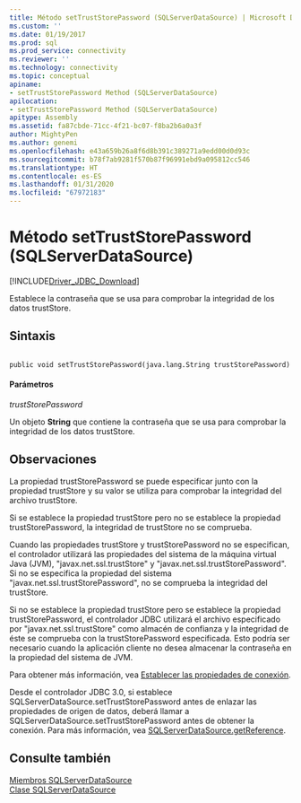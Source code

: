 ```yaml
---
title: Método setTrustStorePassword (SQLServerDataSource) | Microsoft Docs
ms.custom: ''
ms.date: 01/19/2017
ms.prod: sql
ms.prod_service: connectivity
ms.reviewer: ''
ms.technology: connectivity
ms.topic: conceptual
apiname:
- setTrustStorePassword Method (SQLServerDataSource)
apilocation:
- setTrustStorePassword Method (SQLServerDataSource)
apitype: Assembly
ms.assetid: fa87cbde-71cc-4f21-bc07-f8ba2b6a0a3f
author: MightyPen
ms.author: genemi
ms.openlocfilehash: e43a659b26a8f6d8b391c389271a9edd00d0d93c
ms.sourcegitcommit: b78f7ab9281f570b87f96991ebd9a095812cc546
ms.translationtype: HT
ms.contentlocale: es-ES
ms.lasthandoff: 01/31/2020
ms.locfileid: "67972183"
---
```

# <a name="settruststorepassword-method-sqlserverdatasource"></a>Método setTrustStorePassword (SQLServerDataSource)
[!INCLUDE[Driver_JDBC_Download](../../../includes/driver_jdbc_download.md)]

  Establece la contraseña que se usa para comprobar la integridad de los datos trustStore.  
  
## <a name="syntax"></a>Sintaxis  
  
```  
  
public void setTrustStorePassword(java.lang.String trustStorePassword)  
```  
  
#### <a name="parameters"></a>Parámetros  
 *trustStorePassword*  
  
 Un objeto **String** que contiene la contraseña que se usa para comprobar la integridad de los datos trustStore.  
  
## <a name="remarks"></a>Observaciones  
 La propiedad trustStorePassword se puede especificar junto con la propiedad trustStore y su valor se utiliza para comprobar la integridad del archivo trustStore.  
  
 Si se establece la propiedad trustStore pero no se establece la propiedad trustStorePassword, la integridad de trustStore no se comprueba.  
  
 Cuando las propiedades trustStore y trustStorePassword no se especifican, el controlador utilizará las propiedades del sistema de la máquina virtual Java (JVM), "javax.net.ssl.trustStore" y "javax.net.ssl.trustStorePassword". Si no se especifica la propiedad del sistema "javax.net.ssl.trustStorePassword", no se comprueba la integridad del trustStore.  
  
 Si no se establece la propiedad trustStore pero se establece la propiedad trustStorePassword, el controlador JDBC utilizará el archivo especificado por "javax.net.ssl.trustStore" como almacén de confianza y la integridad de éste se comprueba con la trustStorePassword especificada. Esto podría ser necesario cuando la aplicación cliente no desea almacenar la contraseña en la propiedad del sistema de JVM.  
  
 Para obtener más información, vea [Establecer las propiedades de conexión](../../../connect/jdbc/setting-the-connection-properties.md).  
  
 Desde el controlador JDBC 3.0, si establece SQLServerDataSource.setTrustStorePassword antes de enlazar las propiedades de origen de datos, deberá llamar a SQLServerDataSource.setTrustStorePassword antes de obtener la conexión. Para más información, vea [SQLServerDataSource.getReference](../../../connect/jdbc/reference/getreference-method-sqlserverdatasource.md).  
  
## <a name="see-also"></a>Consulte también  
 [Miembros SQLServerDataSource](../../../connect/jdbc/reference/sqlserverdatasource-members.md)   
 [Clase SQLServerDataSource](../../../connect/jdbc/reference/sqlserverdatasource-class.md)  
  
  
